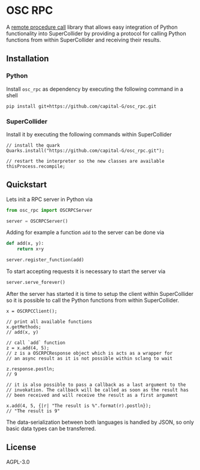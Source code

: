 # OSC RPC

A [remote procedure call](https://en.wikipedia.org/wiki/Remote_procedure_call) library that allows easy integration of Python functionality into SuperCollider by providing a protocol for calling Python functions from within SuperCollider and receiving their results.

## Installation

### Python

Install `osc_rpc` as dependency by executing the following command in a shell

```shell
pip install git+https://github.com/capital-G/osc_rpc.git
```

### SuperCollider

Install it by executing the following commands within SuperCollider

```sclang
// install the quark
Quarks.install("https://github.com/capital-G/osc_rpc.git");

// restart the interpreter so the new classes are available
thisProcess.recompile;
```

## Quickstart

Lets init a RPC server in Python via

```python
from osc_rpc import OSCRPCServer

server = OSCRPCServer()
```

Adding for example a function `add` to the server can be done via

```python
def add(x, y):
    return x+y

server.register_function(add)
```

To start accepting requests it is necessary to start the server via

```python
server.serve_forever()
```

After the server has started it is time to setup the client within SuperCollider so it is possible to call the Python functions from within SuperCollider.

```supercollider
x = OSCRPCClient();

// print all available functions
x.getMethods;
// add(x, y)

// call `add` function
z = x.add(4, 5);
// z is a OSCRPCResponse object which is acts as a wrapper for
// an async result as it is not possible within sclang to wait

z.response.postln;
// 9

// it is also possible to pass a callback as a last argument to the
// invokation. The callback will be called as soon as the result has
// been received and will receive the result as a first argument

x.add(4, 5, {|r| "The result is %".format(r).postln});
// "The result is 9"
```

The data-serialization between both languages is handled by JSON, so only basic data types can be transferred.

## License

AGPL-3.0
